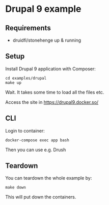 # Drupal 9 example

## Requirements

- druidfi/stonehenge up & running

## Setup

Install Drupal 9 application with Composer:

```
cd examples/drupal
make up
```

Wait. It takes some time to load all the files etc.

Access the site in https://drupal9.docker.so/

## CLI

Login to container:

```
docker-compose exec app bash
```

Then you can use e.g. Drush

## Teardown

You can teardown the whole example by:

```
make down
```

This will put down the containers.
